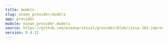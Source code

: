 ```yaml
---
title: models
slug: ocean_provider/models
app: provider
module: ocean_provider.models
source: https://github.com/oceanprotocol/provider/blob/issue-182-improve-docs/ocean_provider/models.py
version: 0.4.12
---
```

